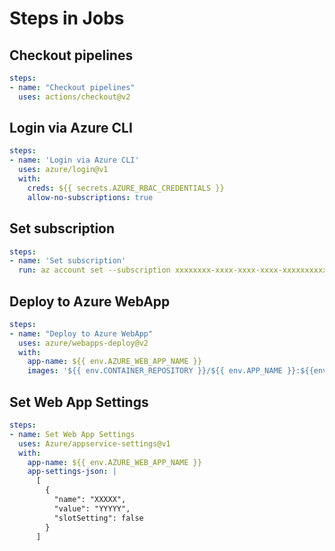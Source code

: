 # Steps in Jobs

## Checkout pipelines

```yaml
steps:
- name: "Checkout pipelines"
  uses: actions/checkout@v2
```

## Login via Azure CLI

```yaml
steps:
- name: 'Login via Azure CLI'
  uses: azure/login@v1
  with:
    creds: ${{ secrets.AZURE_RBAC_CREDENTIALS }}
    allow-no-subscriptions: true
```

## Set subscription

```yaml
steps:
- name: 'Set subscription'
  run: az account set --subscription xxxxxxxx-xxxx-xxxx-xxxx-xxxxxxxxxxxx

```

## Deploy to Azure WebApp

```yaml
steps:
- name: "Deploy to Azure WebApp"
  uses: azure/webapps-deploy@v2
  with:
    app-name: ${{ env.AZURE_WEB_APP_NAME }}
    images: '${{ env.CONTAINER_REPOSITORY }}/${{ env.APP_NAME }}:${{env.IMAGE_TAG}}'
```

## Set Web App Settings

```yaml
steps:
- name: Set Web App Settings
  uses: Azure/appservice-settings@v1
  with:
    app-name: ${{ env.AZURE_WEB_APP_NAME }}
    app-settings-json: |
      [
        {
          "name": "XXXXX",
          "value": "YYYYY",
          "slotSetting": false
        }
      ]

```